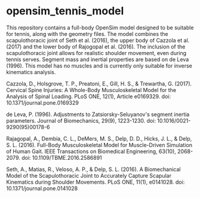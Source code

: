 # opensim_tennis_model

This repository contains a full-body OpenSim model designed to be suitable for tennis, along with the geometry files. The model combines the scapulothoracic joint of Seth et al. (2016), the upper body of Cazzola et al. (2017) and the lower body of Rajogopal et al. (2016). The inclusion of the scapulothoracic joint allows for realistic shoulder movement, even during tennis serves. Segment mass and inertial properties are based on de Leva (1996). This model has no muscles and is currently only suitable for inverse kinematics analysis.




Cazzola, D., Holsgrove, T. P., Preatoni, E., Gill, H. S., & Trewartha, G. (2017). Cervical Spine Injuries: A Whole-Body Musculoskeletal Model for the Analysis of Spinal Loading. PLoS ONE, 12(1), Article e0169329. doi: 10.1371/journal.pone.0169329

de Leva, P. (1996). Adjustments to Zatsiorsky-Seluyanov's segment inertia parameters. Journal of Biomechanics, 29(9), 1223-1230. doi: 10.1016/0021-9290(95)00178-6 

Rajagopal, A., Dembia, C. L., DeMers, M. S., Delp, D. D., Hicks, J. L., & Delp, S. L. (2016). Full-Body Musculoskeletal Model for Muscle-Driven Simulation of Human Gait. IEEE Transactions on Biomedical Engineering, 63(10), 2068-2079. doi: 10.1109/TBME.2016.2586891 

Seth, A., Matias, R., Veloso, A. P., & Delp, S. L. (2016). A Biomechanical Model of the Scapulothoracic Joint to Accurately Capture Scapular Kinematics during Shoulder Movements. PLoS ONE, 11(1), e0141028. doi: 10.1371/journal.pone.0141028 
